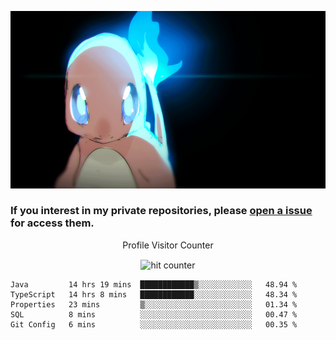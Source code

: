 [gif]: https://raw.githubusercontent.com/uysalserkan/uysalserkan/master/charmander-2.gif

![gif]

### If you interest in my private repositories, please [open a issue](https://github.com/uysalserkan/uysalserkan/issues) for access them.


<div align="center">
<p>Profile Visitor Counter</p>
<img src="https://profile-counter.glitch.me/uysalserkan/count.svg" alt="hit counter" align="center">
</div>

<!--START_SECTION:waka-->
```text
Java         14 hrs 19 mins  ████████████▒░░░░░░░░░░░░   48.94 % 
TypeScript   14 hrs 8 mins   ████████████░░░░░░░░░░░░░   48.34 % 
Properties   23 mins         ▒░░░░░░░░░░░░░░░░░░░░░░░░   01.34 % 
SQL          8 mins          ░░░░░░░░░░░░░░░░░░░░░░░░░   00.47 % 
Git Config   6 mins          ░░░░░░░░░░░░░░░░░░░░░░░░░   00.35 % 
```
<!--END_SECTION:waka-->

